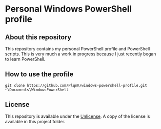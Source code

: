 # Personal Windows PowerShell profile

## About this repository

This repository contains my personal PowerShell profile and PowerShell scripts. This is very much a work in progress because I just recently began to learn PowerShell.

## How to use the profile

```pwsh
git clone https://github.com/PlqnK/windows-powershell-profile.git ~\Documents\WindowsPowerShell
```

## License

This repository is available under the [Unlicense](https://unlicense.org/). A copy of the license is available in this project folder.